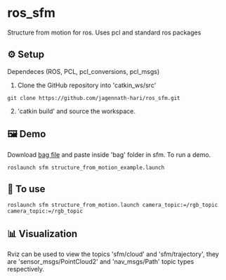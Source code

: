 # ros_sfm
Structure from motion for ros. Uses pcl and standard ros packages

## ⚙️ Setup
Dependeces (ROS, PCL, pcl_conversions, pcl_msgs)

1. Clone the GitHub repository into 'catkin_ws/src'
```shell
git clone https://github.com/jagennath-hari/ros_sfm.git
```
2. 'catkin build' and source the workspace.

## 🖼 Demo
Download [bag file](https://drive.google.com/uc?export=download&id=1SUDQQADDZAbozKulQ5Lv8tRqpfOsAcj8) and paste inside 'bag' folder in sfm.
To run a demo.
```shell
roslaunch sfm structure_from_motion_example.launch
```
## 🏁 To use
```shell
roslaunch sfm structure_from_motion.launch camera_topic:=/rgb_topic camera_topic:=/rgb_topic
```

## 📊 Visualization
Rviz can be used to view the topics 'sfm/cloud' and 'sfm/trajectory', they are 'sensor_msgs/PointCloud2' and 'nav_msgs/Path' topic types respectively.
